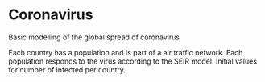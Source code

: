# Coronavirus
Basic modelling of the global spread of coronavirus

Each country has a population and is part of a air traffic network.
Each population responds to the virus according to the SEIR model.
Initial values for number of infected per country.
